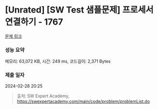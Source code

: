# [Unrated] [SW Test 샘플문제] 프로세서 연결하기 - 1767 

[문제 링크](https://swexpertacademy.com/main/code/problem/problemDetail.do?contestProbId=AV4suNtaXFEDFAUf) 

### 성능 요약

메모리: 63,072 KB, 시간: 249 ms, 코드길이: 2,371 Bytes

### 제출 일자

2024-02-28 20:25



> 출처: SW Expert Academy, https://swexpertacademy.com/main/code/problem/problemList.do